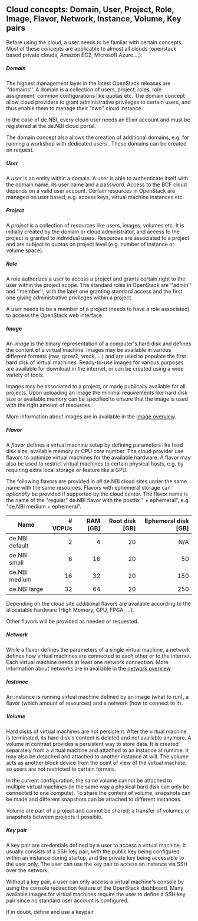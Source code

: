 ## Cloud concepts: Domain, User, Project, Role, Image, Flavor, Network, Instance, Volume, Key pairs

Before using the cloud, a user needs to be familar with certain concepts. Most of these concepts are applicable to almost all clouds (openstack based private clouds, Amazon EC2, Microsoft Azure....):

##### Domain

The highest management layer in the latest OpenStack releases are ''domains''. A domain is a collection of users, project, roles, role assignment, common configurations like quotas etc. The domain concept allow cloud providers to grant administrative privileges to certain users, and thus enable them to manage their "own" cloud instance.

In the case of de.NBI, every cloud user needs an Elixir account and must be registered at the de.NBI cloud portal. 

The domain concept also allows the creation of additional domains, e.g. for running a workshop with dedicated users . These domains can be created on request.

##### User

A *user* is an entity within a domain. A user is able to authenticate itself with the domain name, its user name and a password. Access to the BCF cloud depends on a valid user account. Certain resources in OpenStack are managed on user based, e.g. access keys, virtual machine instances etc.

##### Project

A *project* is a collection of resources like users, images, volumes etc. It is initially created by the domain or cloud administrator, and access to the project is granted to individual users. Resources are associated to a project and are subject to quotas on project level (e.g. number of instance or volume space).

##### Role

A role authorizes a user to access a project and grants certain right to the user within the project scope. The standard roles in OpenStack are ''admin'' and ''member''; with the later one granting standard access and the first one giving administrative privileges within a project.

A user needs to be a member of a project (needs to have a role associated) to access the OpenStack web interface.

##### Image

An *image* is the binary representation of a computer's hard disk and defines the content of a virtual machine. Images may be available in various different formats (raw, qcow2, vmdk, ...) and are used to populate the first hard disk of virtual machines. Ready-to-use images for various purposes are available for download in the internet, or can be created using a wide variety of tools.

Images may be associated to a project, or made publically available for all projects. Upon uploading an image the minimal requirements like hard disk size or available memory can be specified to ensure that the image is used with the right amount of resources.

More information about images are in available in the [Image overview](images.md).

##### Flavor

A *flavor* defines a virtual machine setup by defining parameters like hard disk size, available memory or CPU core number. The cloud provider use flavors to optimize virtual machines for the available hardware. A flavor may also be used to restrict virtual machines to certain physical hosts, e.g. by requiring extra local storage or feature like a GPU.

The following flavors are provided in *all* de.NBI cloud sites under the same name with the same resources. Flavors with ephemeral storage can *optionally* be provided if supported by the cloud center.
The flavor name is the name of the "regular" de.NBI flavor with the postfix " + ephemeral", e.g. "de.NBI medium + ephemeral".  

Name | # VCPUs | RAM \[GB] | Root disk \[GB] | Ephemeral disk \[GB] |
---|---:|---:|---:|---:|
de.NBI default | 2 | 4 | 20 | N/A
de.NBI small | 8 | 16 | 20 | 50 |
de.NBI medium | 16 | 32 | 20 | 150 |
de.NBI large | 32 | 64 | 20 | 250 |

Depending on the cloud site additional flavors are available according to the allocatable hardware (High Memory, GPU, FPGA, ...). 

Other flavors will be provided as needed or requested.

##### Network

While a flavor defines the parameters of a single virtual machine, a network defines how virtual machines are connected to each other or to the internet. Each virtual machine needs at least one network connection. More information about networks are in available in the [network overview](network.md).

##### Instance

An instance is running virtual machine defined by an image (what to run), a flavor (which amount of resources) and a network (how to connect to it). 

##### Volume

Hard disks of virtual machines are not persistent. After the virtual machine is terminated, its hard disk's content is deleted and not available anymore. A volume in contrast provides a persistent way to store data. It is created separately from a virtual machine and attached to an instance at runtime. It may also be detached and attached to another instance at will. The volume acts as another block device from the point of view of the virtual machine, so users are not restricted to certain formats.

In the current configuration, the same volume cannot be attached to multiple virtual machines (in the same way a physical hard disk can only be connected to one compute). To share the content of volume, snapshots can be made and different snapshots can be attached to different instances.

Volume are part of a project and cannot be shared; a transfer of volumes or snapshots between projects it possible.

##### Key pair

A key pair are credentials defined by a user to access a virtual machine. It usually consists of a SSH key pair, with the public key being configured within an instance during startup, and the private key being accessible to the user only. The user can use the key pair to access an instance via SSH over the network.

Without a key pair, a user can only access a virtual machine's console by using the console redirection feature of the OpenStack dashboard. Many available images for virtual machines require the user to define a SSH key pair since no standard user account is configured.

If in doubt, define and use a keypair.
